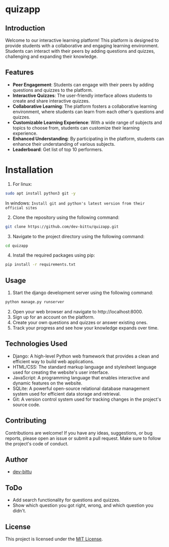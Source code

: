 # quizapp
## Introduction
Welcome to our interactive learning platform!
This platform is designed to provide students with a collaborative and engaging learning environment.
Students can interact with their peers by adding questions and quizzes, challenging and expanding their knowledge.

## Features
- **Peer Engagement**: Students can engage with their peers by adding questions and quizzes to the platform.
- **Interactive Quizzes**: The user-friendly interface allows students to create and share interactive quizzes.
- **Collaborative Learning**: The platform fosters a collaborative learning environment, where students can learn from each other's questions and quizzes.
- **Customizable Learning Experience**: With a wide range of subjects and topics to choose from, students can customize their learning experience.
- **Enhanced Understanding**: By participating in the platform, students can enhance their understanding of various subjects.
- **Leaderboard**: Get list of top 10 performers.

# Installation
1. For linux:
```bash
sudo apt install python3 git -y
```
In windows: ``Install git and python's latest version from their official sites``

2. Clone the repository using the following command:
```bash
git clone https://github.com/dev-bittu/quizapp.git
```
3. Navigate to the project directory using the following command:
```bash
cd quizapp
```
4. Install the required packages using pip:
```bash
pip install -r requirements.txt
```

## Usage
1. Start the django development server using the following command:
```bash
python manage.py runserver
```
2. Open your web browser and navigate to http://localhost:8000.
3. Sign up for an account on the platform.
4. Create your own questions and quizzes or answer existing ones.
5. Track your progress and see how your knowledge expands over time.

## Technologies Used
- Django: A high-level Python web framework that provides a clean and efficient way to build web applications.
- HTML/CSS: The standard markup language and stylesheet language used for creating the website's user interface.
- JavaScript: A programming language that enables interactive and dynamic features on the website.
- SQLite: A powerful open-source relational database management system used for efficient data storage and retrieval.
- Git: A version control system used for tracking changes in the project's source code.

## Contributing
Contributions are welcome!
If you have any ideas, suggestions, or bug reports, please open an issue or submit a pull request.
Make sure to follow the project's code of conduct.

## Author
- [dev-bittu](https://github.com/dev-bittu "dev-bittu")

## ToDo
- Add search functionality for questions and quizzes.
- Show which question you got right, wrong, and which question you didn't.

## License
This project is licensed under the [MIT License](LICENSE "License File").
